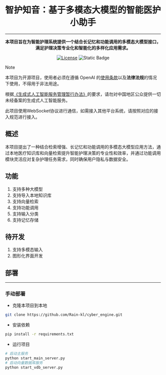 # <div align="center">智护知音：基于多模态大模型的智能医护小助手<div>

---
<div align="center">
<p><strong>本项目旨在为智能护理系统提供一个结合长记忆和功能调用的多模态大模型接口，满足护理决策专业化和智能化的多样化应用需求。</strong></p>
<a href="https://opensource.org/licenses/Apache-2.0"><img alt="License" src="https://img.shields.io/badge/License-Apache%202.0-green.svg"></a>
<a><img alt="Static Badge" src="https://img.shields.io/badge/made_with-Python-blue"></a>
</div>

> [!NOTE]
> 本项目为开源项目，使用者必须在遵循 OpenAI 的[使用条款](https://openai.com/policies/terms-of-use)以及**法律法规**的情况下使用，不得用于非法用途。
>
> 根据[《生成式人工智能服务管理暂行办法》](http://www.cac.gov.cn/2023-07/13/c_1690898327029107.htm)的要求，请勿对中国地区公众提供一切未经备案的生成式人工智能服务。
>
> 此项目使用WebSocket协议进行通信，如需接入其他平台系统，请按照对应的接入规范进行接入。
> 

## 概述

本项目提出了一种结合检索增强、长记忆和功能调用的多模态大模型应用方法，通过本地医疗知识库和向量检索提升智能护理决策的专业性和效率，并通过功能调用模块灵活应对复杂护理任务需求，同时确保用户隐私与数据安全。

## 功能
1. 支持多种大模型
2. 支持导入本地知识库
3. 支持向量检索
4. 支持功能调用
5. 支持输入分类
6. 支持记忆存储

## 待开发
1. 支持多模态输入
2. 图形化界面开发


## 部署

---

### 手动部署

- 克隆本项目到本地

```bash
git clone https://github.com/Rain-kl/cyber_engine.git
```

- 安装依赖

```bash
pip install -r requirements.txt
```

- 运行项目

```bash
# 启动主服务
python start_main_server.py
# 启动向量数据库服务
python start_vdb_server.py
```


